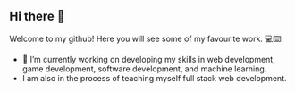 ## Hi there 👋

Welcome to my github! Here you will see some of my favourite work. 💻⌨️

- 🔭 I’m currently working on developing my skills in web development, game development, software development, and machine learning.
- I am also in the process of teaching myself full stack web development. 




